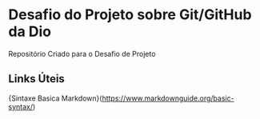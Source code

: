 # Desafio do Projeto sobre Git/GitHub da Dio
Repositório Criado para o Desafio de Projeto

## Links Úteis
{Sintaxe Basica Markdown}(https://www.markdownguide.org/basic-syntax/)

